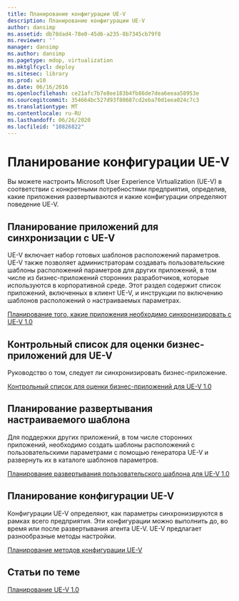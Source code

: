 ```yaml
---
title: Планирование конфигурации UE-V
description: Планирование конфигурации UE-V
author: dansimp
ms.assetid: db78dad4-78e0-45d6-a235-8b7345cb79f8
ms.reviewer: ''
manager: dansimp
ms.author: dansimp
ms.pagetype: mdop, virtualization
ms.mktglfcycl: deploy
ms.sitesec: library
ms.prod: w10
ms.date: 06/16/2016
ms.openlocfilehash: ce21afc7b7e8ee183b4fb86de7dea6eeaa58953e
ms.sourcegitcommit: 354664bc527d93f80687cd2eba70d1eea024c7c3
ms.translationtype: MT
ms.contentlocale: ru-RU
ms.lasthandoff: 06/26/2020
ms.locfileid: "10826822"
---
```

# Планирование конфигурации UE-V


Вы можете настроить Microsoft User Experience Virtualization (UE-V) в соответствии с конкретными потребностями предприятия, определив, какие приложения развертываются и какие конфигурации определяют поведение UE-V.

## Планирование приложений для синхронизации с UE-V


UE-V включает набор готовых шаблонов расположений параметров. UE-V также позволяет администраторам создавать пользовательские шаблоны расположений параметров для других приложений, в том числе из бизнес-приложений сторонних разработчиков, которые используются в корпоративной среде. Этот раздел содержит список приложений, включенных в клиент UE-V, и инструкции по включению шаблонов расположений о настраиваемых параметрах.

[Планирование того, какие приложения необходимо синхронизировать с UE-V 1.0](planning-which-applications-to-synchronize-with-ue-v-10.md)

## Контрольный список для оценки бизнес-приложений для UE-V


Руководство о том, следует ли синхронизировать бизнес-приложение.

[Контрольный список для оценки бизнес-приложений для UE-V 1.0](checklist-for-evaluating-line-of-business-applications-for-ue-v-10.md)

## Планирование развертывания настраиваемого шаблона


Для поддержки других приложений, в том числе сторонних приложений, необходимо создать шаблоны расположений с пользовательскими параметрами с помощью генератора UE-V и развернуть их в каталоге шаблонов параметров.

[Планирование развертывания пользовательского шаблона для UE-V 1.0](planning-for-custom-template-deployment-for-ue-v-10.md)

## Планирование конфигурации UE-V


Конфигурации UE-V определяют, как параметры синхронизируются в рамках всего предприятия. Эти конфигурации можно выполнить до, во время или после развертывания агента UE-V. UE-V предлагает разнообразные методы настройки.

[Планирование методов конфигурации UE-V](planning-for-ue-v-configuration-methods.md)

## Статьи по теме


[Планирование UE-V 1.0](planning-for-ue-v-10.md)

 

 





